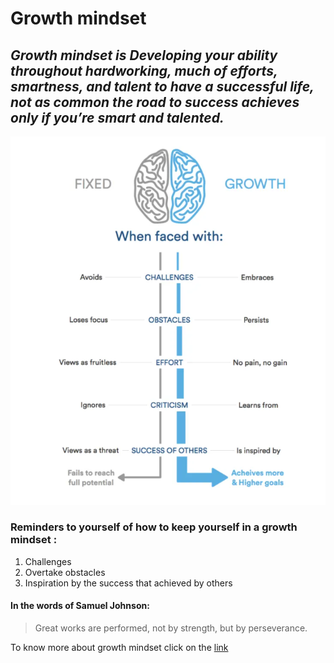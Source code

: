 # Growth mindset

## _Growth mindset is Developing your ability throughout hardworking, much of efforts, smartness, and talent to have a successful life, not as common the road to success achieves only if you’re smart and talented._
![Difference between Growth and Fixed Mindset](https://github.com/Din41296/reading-notes/blob/adbbcd8d056da456591b4f6e1e1646fdf97bb6bc/Growth%20mindset.PNG)


 ### Reminders to yourself of how to keep yourself in a growth mindset :
 1. Challenges
 2. Overtake obstacles
 3. Inspiration by the success that achieved by others
 
 
#### In the words of Samuel Johnson:
>Great works are performed, not by strength, but by perseverance.


To know more about growth mindset click on the [link](https://www.atlassian.com/blog/inside-atlassian/growth-mindset)
